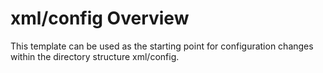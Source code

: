# xml/config Overview

This template can be used as the starting point for configuration changes within the directory structure xml/config.